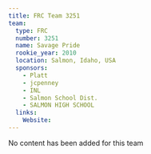 ```yaml
---
title: FRC Team 3251
team:
  type: FRC
  number: 3251
  name: Savage Pride
  rookie_year: 2010
  location: Salmon, Idaho, USA
  sponsors:
    - Platt
    - jcpenney
    - INL
    - Salmon School Dist.
    - SALMON HIGH SCHOOL
  links:
    Website: 
---
```

No content has been added for this team